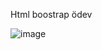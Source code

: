 Html boostrap ödev


![image](https://user-images.githubusercontent.com/119972020/231558109-c0813ff3-27ae-400a-9194-63b78541310f.png)
